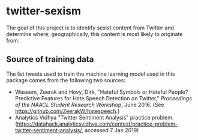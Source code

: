 # twitter-sexism

The goal of this project is to identify sexist content from Twitter and determine where, geographically, this content is most likely to originate from.


## Source of training data

The list tweets used to train the machine learning model used in this package comes from the following two sources:
- Waseem, Zeerak  and  Hovy, Dirk, "Hateful Symbols or Hateful People? Predictive Features for Hate Speech Detection on Twitter," *Proceedings of the NAACL Student Research Workshop*, June 2016. (See https://github.com/ZeerakW/hatespeech.)
- Analytics Vidhya "Twitter Sentiment Analysis" practice problem. (https://datahack.analyticsvidhya.com/contest/practice-problem-twitter-sentiment-analysis/, accessed 7 Jan 2019)
